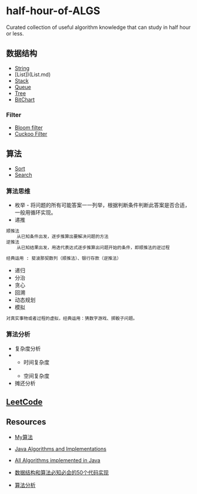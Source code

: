 # half-hour-of-ALGS
Curated collection of useful algorithm knowledge that can study in half hour or less.

## 数据结构
* [String](String.md)
* [List])(List.md)
* [Stack]()
* [Queue](Queue.md)
* [Tree](Tree.md)
* [BitChart]()

### Filter
* [Bloom filter](Filter/Bloom-Filter/bloom-filter.md)
* [Cuckoo Filter](Filter/CuckooFilter.md)

## 算法
* [Sort](Sort.md)
* [Search](Serach.md)

### 算法思维
* 枚举 - 将问题的所有可能答案一一列举，根据判断条件判断此答案是否合适，一般用循环实现。
* 递推
```md
顺推法
	从已知条件出发，逐步推算出要解决问题的方法
逆推法
	从已知结果出发，用迭代表达式逐步推算出问题开始的条件，即顺推法的逆过程
```
```md
经典运用 : 斐波那契数列（顺推法）、银行存款（逆推法）
```
* 递归
* 分治
* 贪心
* 回溯
* 动态规划
* 模拟
```md
对真实事物或者过程的虚拟，经典运用：猜数字游戏、掷骰子问题。
```

### 算法分析
* 复杂度分析
* * 时间复杂度
* * 空间复杂度
* 摊还分析

## [LeetCode](LeetCode/README.md)

## Resources
* [My算法](https://github.com/SunnnyChan/sc.ebooks/tree/master/ds-algo)

* [Java Algorithms and Implementations](https://howtodoinjava.com/java-algorithms-implementations/)
* [All Algorithms implemented in Java](https://github.com/TheAlgorithms/Java)
* [数据结构和算法必知必会的50个代码实现](https://github.com/wangzheng0822/algo)

* [算法分析](http://durant35.github.io/page/7/)






